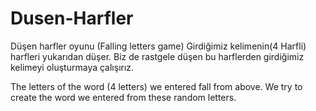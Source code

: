 # Dusen-Harfler
Düşen harfler oyunu (Falling letters game)
Girdiğimiz kelimenin(4 Harfli) harfleri yukarıdan düşer.
Biz de rastgele düşen bu harflerden girdiğimiz kelimeyi oluşturmaya çalışırız.

The letters of the word (4 letters) we entered fall from above.
We try to create the word we entered from these random letters.
